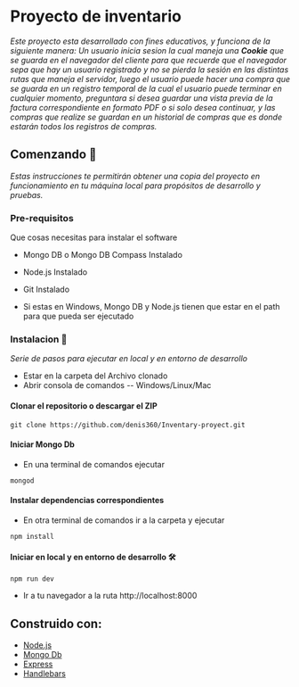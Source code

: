 # Proyecto de inventario

_Este proyecto esta desarrollado con fines educativos, y funciona de la siguiente manera: Un usuario inicia sesion la cual maneja una **Cookie** que se guarda en el navegador del cliente para que recuerde que el navegador sepa que hay un usuario registrado y no se pierda la sesión en las distintas rutas que maneja el servidor, luego el usuario puede hacer una compra que se guarda en un registro temporal de la cual el usuario puede terminar en cualquier momento, preguntara si desea guardar una vista previa de la factura correspondiente en formato PDF o si solo desea continuar, y las compras que realize se guardan en un historial de compras que es donde estarán todos los registros de compras._

## Comenzando 🚀
_Estas instrucciones te permitirán obtener una copia del proyecto en funcionamiento en tu máquina local para propósitos de desarrollo y pruebas._

### Pre-requisitos
Que cosas necesitas para instalar el software

* Mongo DB o Mongo DB Compass Instalado

* Node.js Instalado

* Git Instalado

* Si estas en Windows, Mongo DB y Node.js tienen que estar en el path para que pueda ser ejecutado

### Instalacion 🔧
_Serie de pasos para ejecutar en local y en entorno de desarrollo_

* Estar en la carpeta del Archivo clonado
* Abrir consola de comandos -- Windows/Linux/Mac

#### Clonar el repositorio o descargar el ZIP
```
git clone https://github.com/denis360/Inventary-proyect.git
```

#### Iniciar Mongo Db
* En una terminal de comandos ejecutar
```
mongod
```

#### Instalar dependencias correspondientes
* En otra terminal de comandos ir a la carpeta y ejecutar
```
npm install
```

#### Iniciar en local y en entorno de desarrollo 🛠
```
npm run dev
```

* Ir a tu navegador a la ruta http://localhost:8000

## Construido con:
* [Node.js](https://nodejs.org/es/)
* [Mongo Db](https://www.mongodb.com/es)
* [Express](https://expressjs.com/es/)
* [Handlebars](https://handlebarsjs.com/)
